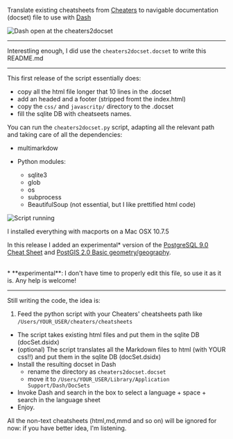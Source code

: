 Translate existing cheatsheets from [Cheaters](http://brettterpstra.com/2012/03/04/cheaters-customizable-cheat-sheet-system/) to navigable documentation (docset) file to use with [Dash](http://kapeli.com/dash)

![Dash open at the cheaters2docset](https://dl.dropboxusercontent.com/u/4762299/github_img/cheaters2docset/dash_cheaters.png)

---

Interestling enough, I did use the `cheaters2docset.docset` to write this README.md

---

This first release of the script essentially does:

- copy all the html file longer that 10 lines in the .docset
- add an headed and a footer (stripped fromt the index.html)
- copy the `css/` and `javascritp/` directory to the .docset
- fill the sqlite DB with cheatseets names.

You can run the `cheaters2docset.py` script, adapting all the relevant path and taking care of all the dependencies:

- multimarkdow
- Python modules:

    - sqlite3
    - glob
    - os
    - subprocess
    - BeautifulSoup (not essential, but I like prettified html code)

![Script running](https://dl.dropboxusercontent.com/u/4762299/github_img/cheaters2docset/compiling.png)

I installed everything with macports on a Mac OSX 10.7.5 

In this release I added an experimental* version of the [PostgreSQL 9.0 Cheat Sheet](http://www.postgresonline.com/special_feature.php?sf_name=postgresql90_cheatsheet&amp;outputformat=html)
and [PostGIS 2.0 Basic geometry/geography](http://www.postgis.us/downloads/postgis20_cheatsheet.html).

<br/>
* **experimental**: I don't have time to properly edit this file, so use it as it is. Any help is welcome!

---

Still writing the code, the idea is:

1. Feed the python script with your Cheaters' cheatsheets path like `/Users/YOUR_USER/cheaters/cheatsheets`

- The script takes existing html files and put them in the sqlite DB (docSet.dsidx)
- (optional) The script translates all the Markdown files to html (with YOUR css!!) and put them in the sqlite DB (docSet.dsidx)
- Install the resulting docset in Dash
    - rename the directory as `cheaters2docset.docset`
    - move it to `/Users/YOUR_USER/Library/Application Support/Dash/DocSets`
- Invoke Dash and search in the box to select a language + space + search in the language sheet
- Enjoy.


All the non-text cheatsheets (html,md,mmd and so on) will be ignored for now: if you have better idea, I'm listening.